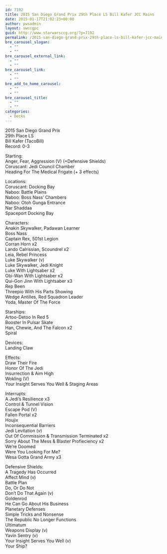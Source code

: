 ```yaml
---
id: 7192
title: 2015 San Diego Grand Prix 29th Place LS Bill Kafer JCC Mains
date: 2015-01-17T21:02:23+00:00
author: pwsadmin
layout: swccgpc
guid: http://www.starwarsccg.org/?p=7192
permalink: /2015-san-diego-grand-prix-29th-place-ls-bill-kafer-jcc-mains/
bre_carousel_slogan:
  - ""
  - ""
bre_carousel_external_link:
  - ""
  - ""
bre_carousel_link:
  - ""
  - ""
bre_add_to_home_carousel:
  - ""
  - ""
bre_carousel_title:
  - ""
  - ""
categories:
  - Decks
---
```

2015 San Diego Grand Prix  
29th Place LS  
Bill Kafer (TacoBill)  
Record: 0-3

Starting:  
Anger, Fear, Aggression (V) (+Defensive Shields)  
Coruscant: Jedi Council Chamber  
Heading For The Medical Frigate (+ 3 effects)

Locations:  
Coruscant: Docking Bay  
Naboo: Battle Plains  
Naboo: Boss Nass&#8217; Chambers  
Naboo: Otoh Gunga Entrance  
Nar Shaddaa  
Spaceport Docking Bay

Characters:  
Anakin Skywalker, Padawan Learner  
Boss Nass  
Captain Rex, 501st Legion  
Corran Horn x2  
Lando Calrissian, Scoundrel x2  
Leia, Rebel Princess  
Luke Skywalker (v)  
Luke Skywalker, Jedi Knight  
Luke With Lightsaber x2  
Obi-Wan With Lightsaber x2  
Qui-Gon Jinn With Lightsaber x3  
Rep Been  
Threepio With His Parts Showing  
Wedge Antilles, Red Squadron Leader  
Yoda, Master Of The Force

Starships:  
Artoo-Detoo In Red 5  
Booster In Pulsar Skate  
Han, Chewie, And The Falcon x2  
Spiral

Devices:  
Landing Claw

Effects:  
Draw Their Fire  
Honor Of The Jedi  
Insurrection & Aim High  
Wokling (V)  
Your Insight Serves You Well & Staging Areas

Interrupts:  
A Jedi&#8217;s Resilience x3  
Control & Tunnel Vision  
Escape Pod (V)  
Fallen Portal x2  
Houjix  
Inconsequential Barriers  
Jedi Levitation (v)  
Out Of Commission & Transmission Terminated x2  
Sorry About The Mess & Blaster Profieciency x2  
We&#8217;re Doomed  
Were You Looking For Me?  
Wesa Gotta Grand Army x3

Defensive Shields:  
A Tragedy Has Occurred  
Affect Mind (v)  
Battle Plan  
Do, Or Do Not  
Don&#8217;t Do That Again (v)  
Goldenrod  
He Can Go About His Business  
Planetary Defenses  
Simple Tricks and Nonsense  
The Republic No Longer Functions  
Ultimatum  
Weapons Display (v)  
Yavin Sentry (v)  
Your Insight Serves You Well (v)  
Your Ship?